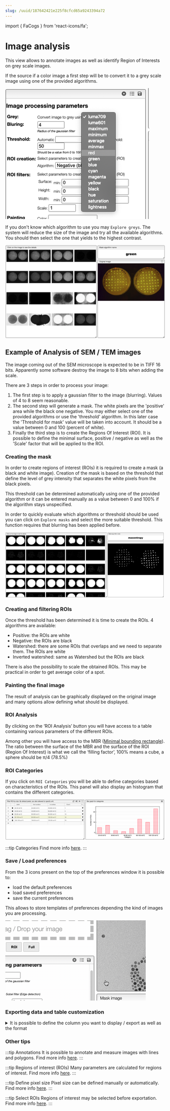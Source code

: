 ```yaml
---
slug: /uuid/187642421e225f8cfcd65a9243394a72
---
```


import { FaCogs } from 'react-icons/fa';

# Image analysis

This view allows to annotate images as well as identify Region of Interests on grey scale images.

If the source if a color image a first step will be to convert it to a grey scale image using one of the provided algorithms.

![iGrey algorithms](images/greysAlgorithms.png)

If you don't know which algorithm to use you may `Explore greys`. The system will reduce the size of the image
and try all the available algorithms. You should then select the one that yields to the highest contrast.

![Greys](images/greys.png)

## Example of Analysis of SEM / TEM images

The image coming out of the SEM microscope is expected to be in TIFF 16 bits. Apparently some software destroy the image to 8 bits when adding the scale.

There are 3 steps in order to process your image:

1. The first step is to apply a gaussian filter to the image \(blurring\). Values of 4 to 8 seem reasonable.
2. The second step will generate a mask. The white pixels are the 'positive' area while the black one negative. You may either select one of the provided algorithms or use the 'threshold' algorithm. In this later case the 'Threshold for mask' value will be taken into account. It should be a value between 0 and 100 \(percent of white\).
3. Finally the third step is to create the Regions Of Interest \(ROI\). It is possible to define the minimal surface, positive / negative as well as the 'Scale' factor that will be applied to the ROI.

### Creating the mask

In order to create regions of interest (ROIs) it is required to create a mask (a black and white image). Creation of the mask is based on the threshold that define the level of grey intensity that separates the white pixels from the black pixels.

This threshold can be determined automatically using one of the provided algorithm or it can be entered manually as a value between 0 and 100% if the algorithm stays unspecified.

In order to quickly evaluate which algorithms or threshold should be used you can click on `Explore masks` and select the more suitable threshold. This function requires that blurring has been applied before.

![Masks](images/masks.png)

### Creating and filtering ROIs

Once the threshold has been determined it is time to create the ROIs. 4 algorithms are available:

- Positive: the ROIs are white
- Negative: the ROIs are black
- Watershed: there are some ROIs that overlaps and we need to separate them. The ROIs are white
- Inverted watershed: same as Watershed but the ROIs are black

There is also the possibility to scale the obtained ROIs. This may be practical in order to get average color of a spot.

### Painting the final image

The result of analysis can be graphically displayed on the original image and many options allow defining what should be displayed.

### ROI Analysis

By clicking on the ‘ROI Analysis’ button you will have access to a table containing various parameters of the different ROIs.

Among other you will have access to the MBR \([Minimal bounding rectangle](https://en.wikipedia.org/wiki/Minimum_bounding_rectangle)\). The ratio between the surface of the MBR and the surface of the ROI \(Region Of Interest\) is what we call the ‘filling factor’, 100% means a cube, a sphere should be π/4 \(78.5%\)

### ROI Categories

If you click on `ROI Categories` you will be able to define categories based on characteristics of the ROIs.
This panel will also display an histogram that contains the different categories.

![Histogram](images/histogram.png)

:::tip Categories
Find more info [here](includes/categories/README.md).
:::

### Save / Load preferences

From the 3 icons present on the top of the preferences window it is possible to:

- load the default preferences
- load saved preferences
- save the current preferences

This allows to store templates of preferences depending the kind of images you are processing.

![Save and Load preferences](images/saveLoadPrefs.gif)

### Exporting data and table customization

<details>
<summary>It is possible to define the column you want to display / export as well as the format</summary>
Columns can be customized by clicking on the <FaCogs/> icon that is present in the top of the table. Those preferences are used to customize not only which information is displayed but also how it will be exported. This means that if the units are displayed they will also be exported.

If you which to hide the units for importation there is the possibility to specifiy `numeral: '0.00', hideUnit: true`.

![Column customization](images/customizeColumns.gif)

</details>

### Other tips

:::tip Annotations
It is possible to annotate and measure images with lines and polygons.
Find more info [here](includes/annotations/README.md).
:::

:::tip Regions of interest (ROIs)
Many parameters are calculated for regions of interest.
Find more info [here](includes/rois/README.md).
:::

:::tip Define pixel size
Pixel size can be defined manually or automatically.
Find more info [here](includes/definePixelSize/README.md).
:::

:::tip Select ROIs
Regions of interest may be selected before exportation.
Find more info [here](includes/selectROIs/README.md).
:::
